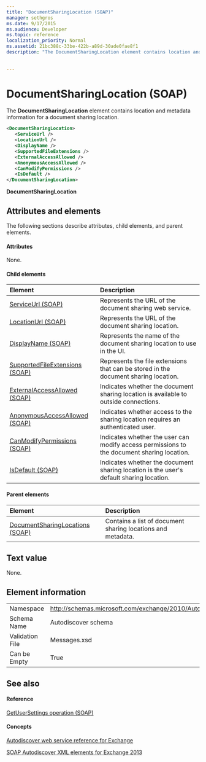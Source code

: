 ```yaml
---
title: "DocumentSharingLocation (SOAP)"
manager: sethgros
ms.date: 9/17/2015
ms.audience: Developer
ms.topic: reference
localization_priority: Normal
ms.assetid: 21bc388c-33be-422b-a89d-30ade0fae8f1
description: "The DocumentSharingLocation element contains location and metadata information for a document sharing location."
 
 
---
```


# DocumentSharingLocation (SOAP)

The **DocumentSharingLocation** element contains location and metadata information for a document sharing location. 
  
```XML
<DocumentSharingLocation>
   <ServiceUrl />
   <LocationUrl />
   <DisplayName />
   <SupportedFileExtensions />
   <ExternalAccessAllowed />
   <AnonymousAccessAllowed />
   <CanModifyPermissions />
   <IsDefault />
</DocumentSharingLocation>
```

 **DocumentSharingLocation**
## Attributes and elements

The following sections describe attributes, child elements, and parent elements.
  
#### Attributes

None.
  
#### Child elements

|**Element**|**Description**|
|:-----|:-----|
|[ServiceUrl (SOAP)](serviceurl-soap.md) <br/> |Represents the URL of the document sharing web service.  <br/> |
|[LocationUrl (SOAP)](locationurl-soap.md) <br/> |Represents the URL of the document sharing location.  <br/> |
|[DisplayName (SOAP)](displayname-soap.md) <br/> |Represents the name of the document sharing location to use in the UI.  <br/> |
|[SupportedFileExtensions (SOAP)](supportedfileextensions-soap.md) <br/> |Represents the file extensions that can be stored in the document sharing location.  <br/> |
|[ExternalAccessAllowed (SOAP)](externalaccessallowed-soap.md) <br/> |Indicates whether the document sharing location is available to outside connections.  <br/> |
|[AnonymousAccessAllowed (SOAP)](anonymousaccessallowed-soap.md) <br/> |Indicates whether access to the sharing location requires an authenticated user.  <br/> |
|[CanModifyPermissions (SOAP)](canmodifypermissions-soap.md) <br/> |Indicates whether the user can modify access permissions to the document sharing location.  <br/> |
|[IsDefault (SOAP)](isdefault-soap.md) <br/> |Indicates whether the document sharing location is the user's default sharing location.  <br/> |
   
#### Parent elements

|**Element**|**Description**|
|:-----|:-----|
|[DocumentSharingLocations (SOAP)](documentsharinglocations-soap.md) <br/> |Contains a list of document sharing locations and metadata.  <br/> |
   
## Text value

None.
  
## Element information

|||
|:-----|:-----|
|Namespace  <br/> |http://schemas.microsoft.com/exchange/2010/Autodiscover  <br/> |
|Schema Name  <br/> |Autodiscover schema  <br/> |
|Validation File  <br/> |Messages.xsd  <br/> |
|Can be Empty  <br/> |True  <br/> |
   
## See also

#### Reference

[GetUserSettings operation (SOAP)](getusersettings-operation-soap.md)
#### Concepts

[Autodiscover web service reference for Exchange](autodiscover-web-service-reference-for-exchange.md)
  
[SOAP Autodiscover XML elements for Exchange 2013](soap-autodiscover-xml-elements-for-exchange-2013.md)


